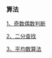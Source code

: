 ### 算法

[1、奇数偶数判断](https://github.com/sunnnydaydev/Exercise/blob/master/src/algorithm/arrays_exercise/OddEven.java)

[2、二分查找](https://github.com/sunnnydaydev/Exercise/blob/master/src/algorithm/exercise/BinarySearch.java)

[3、平均数算法](https://github.com/sunnnydaydev/Exercise/blob/master/src/algorithm/exercise/MiddleNumber.java)